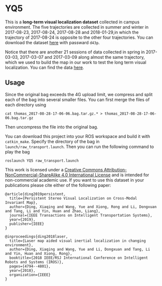 # YQ5 

This is a **long-term visual localization dataset** collected in campus environment. The five trajectories are collected in summer and winter in 2017-08-23, 2017-08-24, 2017-08-28 and 2018-01-29,in which the trajectory of 2017-08-24 is opposite to the other four trajectories. You can download the dataset [here](https://pan.baidu.com/s/1KXRSEvJBoRsVfYQJjHc8ig) with passward `d43p`. 

Notice that there are another 21 sessions of data collected in spring in 2017-03-03, 2017-03-07 and 2017-03-09 along almost the same trajectory, which we used to build the map in our work to test the long term visual localization. You can find the data [here](https://tangli.site/projects/academic/yq21/).

## Usage
Since the original bag exceeds the 4G upload limit, we compress and split each of the bag into several smaller files. You can first merge the files of each directory using
```
cat thomas_2017-08-28-17-06-06.bag.tar.gz.* > thomas_2017-08-28-17-06-06.bag.tar.gz
```
Then uncompress the file into the original bag.

You can download this project into your ROS workspace and build it with ```catkin_make```. Specify the directory of the bag in ```launch/raw_transport.launch```. Then you can run the following command to play the bag
```
roslaunch YQ5 raw_transport.launch
```




This work is licensed under a [Creative Commons Attribution-NonCommercial-ShareAlike 4.0 International License](https://creativecommons.org/licenses/by-nc-sa/4.0/) and is intended for non-commercial academic use. If you want to use this dataset in your publications please cite either of the following paper:

    @article{ding2019persistent,
      title={Persistent Stereo Visual Localization on Cross-Modal Invariant Map},
      author={Ding, Xiaqing and Wang, Yue and Xiong, Rong and Li, Dongxuan and Tang, Li and Yin, Huan and Zhao, Liang},
      journal={IEEE Transactions on Intelligent Transportation Systems},
      year={2019},
      publisher={IEEE}
    }
    
    @inproceedings{ding2018laser,
      title={Laser map aided visual inertial localization in changing environment},
      author={Ding, Xiaqing and Wang, Yue and Li, Dongxuan and Tang, Li and Yin, Huan and Xiong, Rong},
      booktitle={2018 IEEE/RSJ International Conference on Intelligent Robots and Systems (IROS)},
      pages={4794--4801},
      year={2018},
      organization={IEEE}
    }
